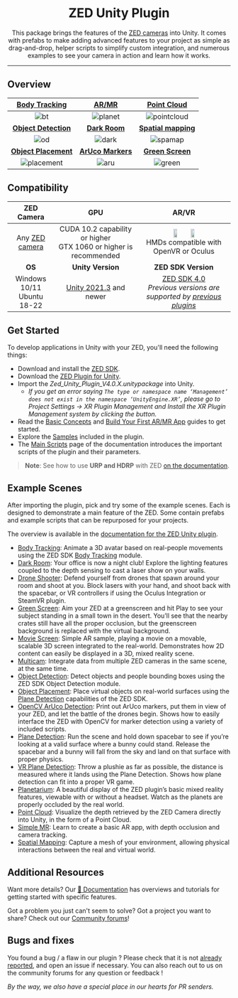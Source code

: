 <h1 align="center">
  ZED Unity Plugin
  <br>
</h1>

<p align="center">
This package brings the features of the <a href="https://www.stereolabs.com/store/">ZED cameras</a> into Unity. It comes with prefabs to make adding advanced features to your project as simple as drag-and-drop, helper scripts to simplify custom integration, and numerous examples to see your camera in action and learn how it works.
</p>

---

## Overview

| [Body Tracking](https://www.stereolabs.com/docs/unity/body-tracking/) | [AR/MR](https://www.stereolabs.com/docs/unity/creating-mixed-reality-app/) | [Point Cloud](https://www.stereolabs.com/docs/unity/samples/#point-cloud)
| :-----------: |  :------------: | :--------: |
| ![bt](https://user-images.githubusercontent.com/113181784/231981880-eb9a5a7e-a4e3-4dac-909d-22f5fca33342.gif) | ![planet](https://user-images.githubusercontent.com/113181784/231981947-9b07b84a-8d92-4e60-aea1-982ed13b1d66.gif) | ![pointcloud](https://user-images.githubusercontent.com/113181784/231982024-538dd3dd-58cc-4b6c-8260-3d026a0132cf.gif)
| [**Object Detection**](https://www.stereolabs.com/docs/unity/object-detection/) | [**Dark Room**](https://www.stereolabs.com/docs/unity/lighting/) | [**Spatial mapping**](https://www.stereolabs.com/docs/unity/spatial-mapping-unity/)
| ![od](https://user-images.githubusercontent.com/113181784/231982040-3275f251-435a-41e1-99ba-c16e129bdbe2.gif) | ![dark](https://user-images.githubusercontent.com/113181784/231981911-1437f38c-d974-470b-8c86-217cbeec6591.gif) | ![spamap](https://user-images.githubusercontent.com/113181784/231982066-0831e8c0-0700-429b-8169-4d7b9d25d75d.gif)
| [**Object Placement**](https://www.stereolabs.com/docs/unity/object-placement/) | [**ArUco Markers**](https://www.stereolabs.com/docs/unity/using-opencv-with-unity/) | [**Green Screen**](https://www.stereolabs.com/docs/unity/green-screen-vr/)
| ![placement](https://user-images.githubusercontent.com/113181784/231982097-c1013a5c-2b65-4c63-8d1a-5cb525335044.gif) | ![aru](https://user-images.githubusercontent.com/113181784/231982111-477485bd-f135-4f68-a4d8-2feef8d467ec.gif) | ![green](https://user-images.githubusercontent.com/113181784/231982130-81b7f0bf-6c72-4435-b6fc-8b77494df366.gif)

## Compatibility

<div align="center">

| ZED Camera | GPU | AR/VR |
| :------: | :-----------------------: | :---------------: |
| <div align="center">Any <a href="https://store.stereolabs.com/">ZED camera</a></div>  | <div align="center">CUDA&nbsp;10.2 capability or higher<br> GTX&nbsp;1060 or higher is recommended</div> | <div align="center"><div><span><a href="https://github.com/ValveSoftware/openvr"><img src="https://user-images.githubusercontent.com/113181784/231974244-37054070-9a80-4f1e-ad8f-30715c2faab8.jpg" width="20%" alt="" /></a></span><span><a href="https://developer.oculus.com/downloads/unity/"><img src="https://user-images.githubusercontent.com/113181784/232449062-ac1ee35c-d4d3-4a1b-9141-cc80caf54d14.jpg" width="20%" alt="" /></a></span></div><div>HMDs compatible with OpenVR or Oculus</div></div>
| <div align="center">**OS**</div>  | <div align="center">**Unity Version**</div> | <div align="center">**ZED SDK Version**</div>
| <div align="center">Windows 10/11 <br> Ubuntu 18-22</div>  | <div align="center"><a href="https://unity.com/download">Unity 2021.3</a> and newer</div> | <div align="center"><a href="https://www.stereolabs.com/developers/release/">ZED SDK 4.0</a><br><em>Previous versions are supported by <a href="https://github.com/stereolabs/zed-unity/releases">previous plugins</a></em></div>

</div>
  
## Get Started

To develop applications in Unity with your ZED, you'll need the following things:

- Download and install the [ZED SDK](https://www.stereolabs.com/developers/release/).
- Download the [ZED Plugin for Unity](https://github.com/stereolabs/zed-unity/releases).
- Import the *Zed_Unity_Plugin_V4.0.X.unitypackage* into Unity.
  - *If you get an error saying `The type or namespace name ‘Management’ does not exist in the namespace ‘UnityEngine.XR’`, please go to Project Settings -> XR Plugin Management and Install the XR Plugin Management system by clicking the button.* 
- Read the [Basic Concepts](https://www.stereolabs.com/docs/unity/basic-concepts/) and [Build Your First AR/MR App](https://www.stereolabs.com/docs/unity/creating-mixed-reality-app/) guides to get started.
- Explore the [Samples](https://www.stereolabs.com/docs/unity/samples/) included in the plugin.
- The [Main Scripts](https://www.stereolabs.com/docs/unity/main-scripts/) page of the documentation introduces the important scripts of the plugin and their parameters.

> **Note**: See how to use **URP and HDRP** with ZED [on the documentation](https://www.stereolabs.com/docs/unity#step-1-installation).

## Example Scenes

After importing the plugin, pick and try some of the example scenes. Each is designed to demonstrate a main feature of the ZED. Some contain prefabs and example scripts that can be repurposed for your projects.

The overview is available in the [documentation for the ZED Unity plugin](https://www.stereolabs.com/docs/unity/samples/).

- [Body Tracking](https://www.stereolabs.com/docs/unity/body-tracking/): Animate a 3D avatar based on real-people movements using the ZED SDK [Body Tracking](https://www.stereolabs.com/docs/body-tracking/) module.
- [Dark Room](https://www.stereolabs.com/docs/unity/lighting/): Your office is now a night club! Explore the lighting features coupled to the depth sensing to cast a laser show on your walls.
- [Drone Shooter](https://www.stereolabs.com/docs/unity/samples/#drone-battle): Defend yourself from drones that spawn around your room and shoot at you. Block lasers with your hand, and shoot back with the spacebar, or VR controllers if using the Oculus Integration or SteamVR plugin.
- [Green Screen](https://www.stereolabs.com/docs/unity/green-screen-vr/): Aim your ZED at a greenscreen and hit Play to see your subject standing in a small town in the desert. You’ll see that the nearby crates still have all the proper occlusion, but the greenscreen background is replaced with the virtual background.
- [Movie Screen](https://www.stereolabs.com/docs/unity/samples/#movie-screen): Simple AR sample, playing a movie on a movable, scalable 3D screen integrated to the real-world. Demonstrates how 2D content can easily be displayed in a 3D, mixed reality scene.
- [Multicam](./ZEDCamera/Assets/ZED/Examples/MultiCam/): Integrate data from multiple ZED cameras in the same scene, at the same time.
- [Object Detection](https://www.stereolabs.com/docs/unity/object-detection/): Detect objects and people bounding boxes using the ZED SDK Object Detection module.
- [Object Placement](https://www.stereolabs.com/docs/unity/object-placement/): Place virtual objects on real-world surfaces using the [Plane Detection](https://www.stereolabs.com/docs/spatial-mapping/plane-detection/) capabilities of the ZED SDK.
- [OpenCV ArUco Detection](https://www.stereolabs.com/docs/unity/using-opencv-with-unity/): Print out ArUco markers, put them in view of your ZED, and let the battle of the drones begin. Shows how to easily interface the ZED with OpenCV for marker detection using a variety of included scripts.
- [Plane Detection](https://www.stereolabs.com/docs/unity/samples/#simple-plane-detection): Run the scene and hold down spacebar to see if you’re looking at a valid surface where a bunny could stand. Release the spacebar and a bunny will fall from the sky and land on that surface with proper physics.
- [VR Plane Detection](https://www.stereolabs.com/docs/unity/samples/#vr-only-plane-detection-requires-vr-hmd-and-oculussteamvr-plugin): Throw a plushie as far as possible, the distance is measured where it lands using the Plane Detection. Shows how plane detection can fit into a proper VR game.
- [Planetarium](https://www.stereolabs.com/docs/unity/samples/#planetarium): A beautiful display of the ZED plugin’s basic mixed reality features, viewable with or without a headset. Watch as the planets are properly occluded by the real world.
- [Point Cloud](https://www.stereolabs.com/docs/unity/samples/#point-cloud): Visualize the depth retrieved by the ZED Camera directly into Unity, in the form of a Point Cloud.
- [Simple MR](https://www.stereolabs.com/docs/unity/creating-mixed-reality-app/): Learn to create a basic AR app, with depth occlusion and camera tracking.
- [Spatial Mapping](https://www.stereolabs.com/docs/unity/spatial-mapping-unity/): Capture a mesh of your environment, allowing physical interactions between the real and virtual world.

## Additional Resources

Want more details? Our [📖 Documentation](https://www.stereolabs.com/docs/unity/) has overviews and tutorials for getting started with specific features.

Got a problem you just can't seem to solve? Got a project you want to share? Check out our [Community forums](https://community.stereolabs.com/)!

## Bugs and fixes

You found a bug / a flaw in our plugin ? Please check that it is not [already reported](https://github.com/stereolabs/zed-unity/issues), and open an issue if necessary. You can also reach out to us on the community forums for any question or feedback !

*By the way, we also have a special place in our hearts for PR senders.*
